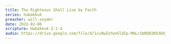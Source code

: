 ```yaml
---
title: The Righteous Shall Live by Faith
series: habakkuk
preacher: will-snyder
date: 2022-02-06
scripture: Habakkuk 2:1-4
audio: https://drive.google.com/file/d/1cu9wZuYwnSldIp-MALcImRQO2KD3DdjK/view
---
```

